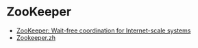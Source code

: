 # ZooKeeper

- [ZooKeeper: Wait-free coordination for Internet-scale systems](https://github.com/Uyouii/Reading/blob/master/%E5%88%86%E5%B8%83%E5%BC%8F%E7%B3%BB%E7%BB%9F/ZooKeeper/ZooKeeper%3A%20Wait-free%20coordination%20for%20Internet-scale%20systems.md)
- [Zookeeper.zh](https://github.com/Uyouii/Reading/blob/master/%E5%88%86%E5%B8%83%E5%BC%8F%E7%B3%BB%E7%BB%9F/ZooKeeper/Zookeeper.zh.md)
